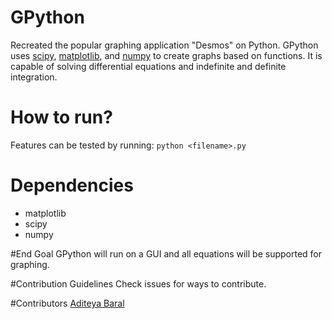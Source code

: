 # GPython
Recreated the popular graphing application "Desmos" on Python. GPython uses [scipy](https://www.scipy.org/), [matplotlib](https://matplotlib.org/), and [numpy](https://numpy.org/) to create graphs based on functions. It is capable of solving differential equations and indefinite and definite integration.

# How to run?
Features can be tested by running:
```python <filename>.py```

# Dependencies
* matplotlib
* scipy
* numpy

#End Goal
GPython will run on a GUI and all equations will be supported for graphing.

#Contribution Guidelines
Check issues for ways to contribute.

#Contributors
[Aditeya Baral](https://github.com/aditeyabaral)
